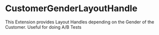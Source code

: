 # CustomerGenderLayoutHandle
This Extension provides Layout Handles depending on the Gender of the Customer. Useful for doing A/B Tests
